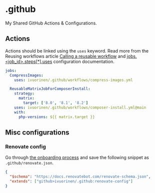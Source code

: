 # .github

My Shared GitHub Actions & Configurations.

## Actions

Actions should be linked using the `uses` keyword. Read more from the Reusing workflows article [Calling a reusable workflow](https://docs.github.com/en/actions/using-workflows/reusing-workflows#calling-a-reusable-workflow) and [jobs.<job_id>.steps[*].uses](https://docs.github.com/en/actions/using-workflows/workflow-syntax-for-github-actions#jobsjob_idstepsuses) configuration documentation.

```yml
jobs:
  CompressImages:
    uses: ivuorinen/.github/workflows/compress-images.yml

  ReusableMatrixJobForComposerInstall:
    strategy:
      matrix:
        target: ['8.0', '8.1', '8.2']
    uses: ivuorinen/.github/workflows/composer-install.yml@main
    with:
      php-versions: ${{ matrix.target }}
```

## Misc configurations

### Renovate config

Go through [the onboarding process](https://docs.renovatebot.com/getting-started/installing-onboarding/) and save the following snippet as `.github/renovate.json`.

```json
{
  "$schema": "https://docs.renovatebot.com/renovate-schema.json",
  "extends": ["github>ivuorinen/.github:renovate-config"]
}

```
